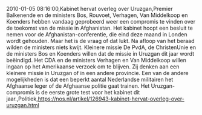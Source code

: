 2010-01-05 08:16:00,Kabinet hervat overleg over Uruzgan,Premier Balkenende en de ministers Bos, Rouvoet, Verhagen, Van Middelkoop en Koenders hebben vandaag geprobeerd weer een compromis te vinden over de toekomst van de missie in Afghanistan. Het kabinet hoopt een besluit te nemen voor de Afghanistan-conferentie, die eind deze maand in Londen wordt gehouden. Maar het is de vraag of dat lukt. Na afloop van het beraad wilden de ministers niets kwijt. Kleinere missie De PvdA, de ChristenUnie en de ministers Bos en Koenders willen dat de missie in Uruzgan dit jaar wordt beëindigd. Het CDA en de ministers Verhagen en Van Middelkoop willen ingaan op het Amerikaanse verzoek om te blijven. Zij denken aan een kleinere missie in Uruzgan of in een andere provincie. Een van de andere mogelijkheden is dat een beperkt aantal Nederlandse militairen het Afghaanse leger of de Afghaanse politie gaat trainen. Het Uruzgan-compromis is de eerste grote test voor het kabinet dit jaar.,Politiek,https://nos.nl/artikel/126943-kabinet-hervat-overleg-over-uruzgan.html